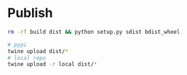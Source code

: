 # Publish

```bash
rm -rf build dist && python setup.py sdist bdist_wheel

# pypi
twine upload dist/*
# local repo
twine upload -r local dist/*

```
